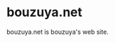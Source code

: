 bouzuya.net
==============================================================================

bouzuya.net is bouzuya's web site.


